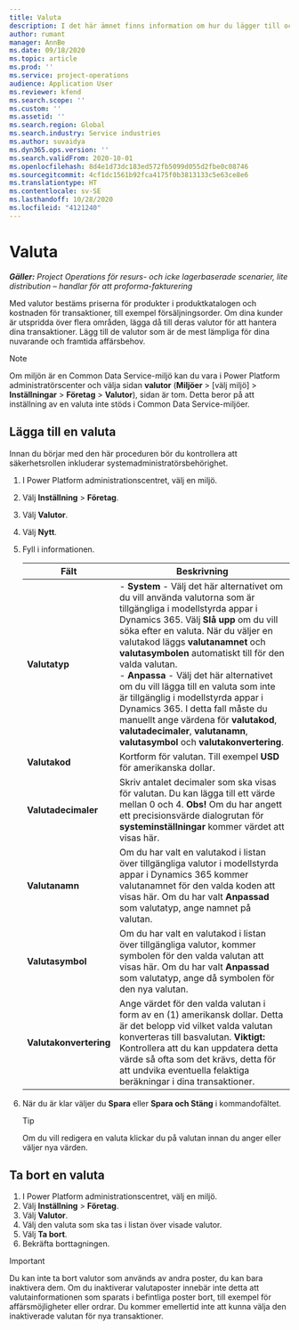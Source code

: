 ```yaml
---
title: Valuta
description: I det här ämnet finns information om hur du lägger till och tar bort valutatyper i Project Operations.
author: rumant
manager: AnnBe
ms.date: 09/18/2020
ms.topic: article
ms.prod: ''
ms.service: project-operations
audience: Application User
ms.reviewer: kfend
ms.search.scope: ''
ms.custom: ''
ms.assetid: ''
ms.search.region: Global
ms.search.industry: Service industries
ms.author: suvaidya
ms.dyn365.ops.version: ''
ms.search.validFrom: 2020-10-01
ms.openlocfilehash: 8d4e1d73dc183ed572fb5099d055d2fbe0c08746
ms.sourcegitcommit: 4cf1dc1561b92fca4175f0b3813133c5e63ce8e6
ms.translationtype: HT
ms.contentlocale: sv-SE
ms.lasthandoff: 10/28/2020
ms.locfileid: "4121240"
---
```

# <a name="currency"></a>Valuta

_**Gäller:** Project Operations för resurs- och icke lagerbaserade scenarier, lite distribution – handlar för att proforma-fakturering_

Med valutor bestäms priserna för produkter i produktkatalogen och kostnaden för transaktioner, till exempel försäljningsorder. Om dina kunder är utspridda över flera områden, lägga då till deras valutor för att hantera dina transaktioner. Lägg till de valutor som är de mest lämpliga för dina nuvarande och framtida affärsbehov.  

> [!NOTE]
> Om miljön är en Common Data Service-miljö kan du vara i Power Platform administratörscenter och välja sidan **valutor** (**Miljöer** > [välj miljö] > **Inställningar** > **Företag** > **Valutor**), sidan är tom. Detta beror på att inställning av en valuta inte stöds i Common Data Service-miljöer.

## <a name="add-a-currency"></a>Lägga till en valuta  
Innan du börjar med den här proceduren bör du kontrollera att säkerhetsrollen inkluderar systemadministratörsbehörighet. 

1. I Power Platform administrationscentret, välj en miljö. 
2. Välj **Inställning** > **Företag**.
3. Välj **Valutor**.  
4. Välj **Nytt**.  
5. Fyll i informationen.  


   |          Fält          |                                                                                                                                                                                                                                                                                                                                                                            Beskrivning                                                                                                                                                                                                                                                                                                                                                                            |
   |-------------------------|-------------------------------------------------------------------------------------------------------------------------------------------------------------------------------------------------------------------------------------------------------------------------------------------------------------------------------------------------------------------------------------------------------------------------------------------------------------------------------------------------------------------------------------------------------------------------------------------------------------------------------------------------------------------------------------------------------------------------------------------------------------------|
   |    **Valutatyp**    | - **System** - Välj det här alternativet om du vill använda valutorna som är tillgängliga i modellstyrda appar i Dynamics 365. Välj **Slå upp** om du vill söka efter en valuta. När du väljer en valutakod läggs **valutanamnet** och **valutasymbolen** automatiskt till för den valda valutan.<br />- **Anpassa** - Välj det här alternativet om du vill lägga till en valuta som inte är tillgänglig i modellstyrda appar i Dynamics 365. I detta fall måste du manuellt ange värdena för **valutakod**, **valutadecimaler**, **valutanamn**, **valutasymbol** och **valutakonvertering**. |
   |    **Valutakod**    |                                                                                                                                                                                                                                                                                                                                            Kortform för valutan. Till exempel **USD** för amerikanska dollar.                                                                                                                                                                                                                                                                                                                                            |
   | **Valutadecimaler**  |                                                                                                                                                                                  Skriv antalet decimaler som ska visas för valutan.  Du kan lägga till ett värde mellan 0 och 4. **Obs!**  Om du har angett ett precisionsvärde dialogrutan för **systeminställningar** kommer värdet att visas här.                                                                                                                                                                                  |
   |    **Valutanamn**    |                                                                                                                                                                                                                                         Om du har valt en valutakod i listan över tillgängliga valutor i modellstyrda appar i Dynamics 365 kommer valutanamnet för den valda koden att visas här. Om du har valt **Anpassad** som valutatyp, ange namnet på valutan.                                                                                                                                                                                                                                          |
   |   **Valutasymbol**   |                                                                                                                                                                                                                                                                      Om du har valt en valutakod i listan över tillgängliga valutor, kommer symbolen för den valda valutan att visas här. Om du har valt **Anpassad** som valutatyp, ange då symbolen för den nya valutan.                                                                                                                                                                                                                                                                       |
   | **Valutakonvertering** |                                                                                                                                                                                                                                     Ange värdet för den valda valutan i form av en (1) amerikansk dollar. Detta är det belopp vid vilket valda valutan konverteras till basvalutan. **Viktigt:**  Kontrollera att du kan uppdatera detta värde så ofta som det krävs, detta för att undvika eventuella felaktiga beräkningar i dina transaktioner.                                                                                                                                                                                                                                      |


6. När du är klar väljer du **Spara** eller **Spara och Stäng** i kommandofältet.  

   > [!TIP]
   >  Om du vill redigera en valuta klickar du på valutan innan du anger eller väljer nya värden.  

## <a name="delete-a-currency"></a>Ta bort en valuta  

1. I Power Platform administrationscentret, välj en miljö. 
2. Välj **Inställning** > **Företag**.
3. Välj **Valutor**.  
4. Välj den valuta som ska tas i listan över visade valutor.  
5. Välj **Ta bort**.  
6. Bekräfta borttagningen.  

> [!IMPORTANT]
>  Du kan inte ta bort valutor som används av andra poster, du kan bara inaktivera dem. Om du inaktiverar valutaposter innebär inte detta att valutainformationen som sparats i befintliga poster bort, till exempel för affärsmöjligheter eller ordrar. Du kommer emellertid inte att kunna välja den inaktiverade valutan för nya transaktioner.  
